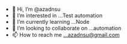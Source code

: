 - 👋 Hi, I’m @azadnsu
- 👀 I’m interested in ...Test automation
- 🌱 I’m currently learning ...Node
- 💞️ I’m looking to collaborate on ...automation
- 📫 How to reach me ...azadnsu@gmail.com

<!---
azadnsu/azadnsu is a ✨ special ✨ repository because its `README.md` (this file) appears on your GitHub profile.
You can click the Preview link to take a look at your changes.
--->
